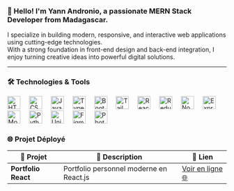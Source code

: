<h3 align="left">👋 Hello! I'm Yann Andronio, a passionate MERN Stack Developer from Madagascar.</h3>

<p align="left">
  I specialize in building modern, responsive, and interactive web applications using cutting-edge technologies. <br/>
  With a strong foundation in front-end design and back-end integration, I enjoy turning creative ideas into powerful digital solutions.
</p>

---

### 🛠️ Technologies & Tools

<div align="left">
  <img src="https://skillicons.dev/icons?i=html" height="30" alt="HTML5" />
  <img width="12" />
  <img src="https://skillicons.dev/icons?i=css" height="30" alt="CSS3" />
  <img width="12" />
  <img src="https://skillicons.dev/icons?i=js" height="30" alt="JavaScript" />
  <img width="12" />
  <img src="https://skillicons.dev/icons?i=ts" height="30" alt="TypeScript" />
  <img width="12" />
  <img src="https://cdn.jsdelivr.net/gh/devicons/devicon/icons/bootstrap/bootstrap-original.svg" height="30" alt="Bootstrap" />
  <img width="12" />
  <img src="https://skillicons.dev/icons?i=tailwind" height="30" alt="Tailwind CSS" />
  <img width="12" />
  <img src="https://skillicons.dev/icons?i=react" height="30" alt="React" />
  <img width="12" />
  <img src="https://skillicons.dev/icons?i=redux" height="30" alt="Redux" />
  <img width="12" />
  <img src="https://skillicons.dev/icons?i=nodejs" height="30" alt="Node.js" />
  <img width="12" />
  <img src="https://skillicons.dev/icons?i=express" height="30" alt="Express.js" />
  <img width="12" />
  <img src="https://skillicons.dev/icons?i=mongodb" height="30" alt="MongoDB" />
  <img width="12" />
  <img src="https://skillicons.dev/icons?i=python" height="30" alt="Python" />
  <img width="12" />
  <img src="https://skillicons.dev/icons?i=unity" height="30" alt="Unity" />
  <img width="12" />
  <img src="https://skillicons.dev/icons?i=figma" height="30" alt="Figma" />
  <img width="12" />
  <img src="https://skillicons.dev/icons?i=ps" height="30" alt="Photoshop" />
</div>



### 🌐 Projet Déployé

| 🧩 Projet           | 📄 Description                          | 🔗 Lien                                                                 |
|---------------------|------------------------------------------|------------------------------------------------------------------------|
| **Portfolio React** | Portfolio personnel moderne en React.js | <a href="https://yann-portfolio.netlify.app/" target="_blank">Voir en ligne 🌐</a> |

